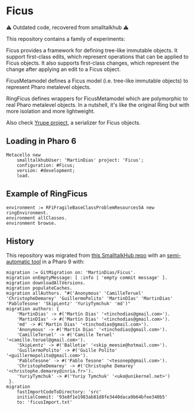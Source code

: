 # Ficus

⚠️ Outdated code, recovered from smalltalkhub ⚠️

This repository contains a family of experiments:

Ficus provides a framework for defining tree-like immutable objects. It support first-class edits, which represent operations that can be applied to Ficus objects. It also supports first-class changes, which represent the change after applying an edit to a Ficus object.

FicusMetamodel defines a Ficus model (i.e. tree-like immutable objects) to represent Pharo metalevel objects.

RingFicus defines wrappers for FicusMetamodel which are polymorphic to real Pharo metalevel objects. In a nutshell, it's like the original Ring but with more isolation and more lightweight.

Also check [Yrupe project](https://github.com/tinchodias/Yrupe), a serializer for Ficus objects.

## Loading in Pharo 6

```smalltalk
Metacello new
    smalltalkhubUser: 'MartinDias' project: 'Ficus';
    configuration: #Ficus; 
    version: #development;
    load.
```

## Example of RingFicus

```smalltalk
environment := RFiFragileBaseClassProblemResources5A new ringEnvironment.
environment allClasses.
environment browse.
```


## History

This repository was migrated from [this SmalltalkHub repo](http://smalltalkhub.com/MartinDias/Ficus/) with an [semi-automatic tool](https://github.com/pharo-contributions/git-migration) in a Pharo 9 with:

```smalltalk
migration := GitMigration on: 'MartinDias/Ficus'.
migration onEmptyMessage: [ :info | 'empty commit message' ].
migration downloadAllVersions.
migration populateCaches.
migration allAuthors. "#('Anonymous' 'CamilleTeruel' 'ChristopheDemarey' 'GuillermoPolito' 'MartinDIas' 'MartinDias' 'PabloTesone' 'SkipLentz' 'YuriyTymchuk' 'md')"
migration authors: {
	'MartinDias' -> #('Martín Dias' '<tinchodias@gmail.com>').
	'MartinDIas' -> #('Martín Dias' '<tinchodias@gmail.com>').
	'md' -> #('Martín Dias' '<tinchodias@gmail.com>').
	'Anonymous' -> #('Martín Dias' '<tinchodias@gmail.com>').
	'CamilleTeruel' -> #('Camille Teruel' '<camille.teruel@gmail.com>').
	'SkipLentz' -> #('Balletie' '<skip_meesie@hotmail.com>').
	'GuillermoPolito' -> #('Guille Polito' '<guillermopolito@gmail.com>').
	'PabloTesone' -> #('Pablo Tesone' '<tesonep@gmail.com>').
	'ChristopheDemarey' -> #('Christophe Demarey' '<christophe.demarey@inria.fr>').
	'YuriyTymchuk' -> #('Yuriy Tymchuk' '<uko@unikernel.net>')
 }.
migration
	fastImportCodeToDirectory: 'src'
	initialCommit: '93e8f1e1983ab81d8fe3440daca9b64bfee340b5'
	to: 'ficusImport.txt'
```
